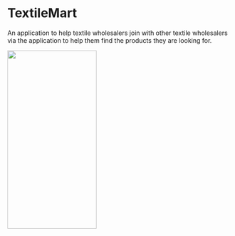 # TextileMart
An application to help textile wholesalers  join with other textile wholesalers via the application to help them find the products they are looking for.

<img src="https://user-images.githubusercontent.com/92868018/236785332-8ceca4d6-ecc2-4a54-b1c1-b832677fbc1f.png" width="200" height="400" />


